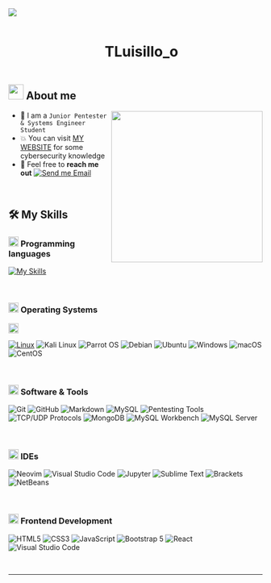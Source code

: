 <!--horizontal divider(gradiant)-->
<img src="https://user-images.githubusercontent.com/73097560/115834477-dbab4500-a447-11eb-908a-139a6edaec5c.gif">

<!--h1 without bottom border-->
<center>
<div id="user-content-toc">
  <ul align="center">
    <summary><h1 style="display: inline-block">TLuisillo_o</h1></summary>
  </ul>
</div>
</center>

<!--About Me-->

## <picture><img src = "https://github.com/7oSkaaa/7oSkaaa/blob/main/Images/about_me.gif?raw=true" width = 30px></picture> About me

<picture> <img align="right" src="https://media.giphy.com/media/SWoSkN6DxTszqIKEqv/giphy.gif" width = 300px></picture>

- :school: I am a `Junior Pentester & Systems Engineer Student` 
- :boom: You can visit [MY WEBSITE](https://tluisillo-o.gitbook.io/blog/) for some cybersecurity knowledge
- :email: Feel free to **reach me out** [![Send me Email](https://img.shields.io/static/v1?label=email&message=Luis%20Lumbreras&color=EA4335&style=flat-square)](mailto:mtzlumbrerasl@gmail.com)

<br>

## 🛠️ My Skills

### <picture> <img src = "https://github.com/7oSkaaa/7oSkaaa/blob/main/Images/Programming_Languages.gif?raw=true" width = 20px>  </picture> Programming languages

[![My Skills](https://skillicons.dev/icons?i=python,bash,powershell,java,html,css,javascript)](https://skillicons.dev)

<br>

### <picture> <img src = "https://github.com/7oSkaaa/7oSkaaa/blob/main/Images/OS.gif?raw=true" width = 20px>  </picture> Operating Systems

<picture> <img src="https://github.com/7oSkaaa/7oSkaaa/blob/main/Images/OS.gif?raw=true" width="20px"> </picture>

 [![Linux](https://skillicons.dev/icons?i=linux)](https://skillicons.dev) 
 ![Kali Linux](https://img.shields.io/badge/Kali_Linux-557C94?style=flat-square&logo=Kali%20Linux&logoColor=white)
 ![Parrot OS](https://img.shields.io/badge/Parrot_OS-309E46?style=flat-square&logo=Parrot%20Security%20OS&logoColor=white)
 ![Debian](https://img.shields.io/badge/Debian-A81D33?style=flat-square&logo=Debian&logoColor=white)
 ![Ubuntu](https://img.shields.io/badge/Ubuntu-E95420?style=flat-square&logo=Ubuntu&logoColor=white)
 ![Windows](https://img.shields.io/badge/Windows-0078D6?style=flat-square&logo=Windows&logoColor=white)
 ![macOS](https://img.shields.io/badge/macOS-000000?style=flat-square&logo=Apple&logoColor=white)
 ![CentOS](https://img.shields.io/badge/CentOS-262577?style=flat-square&logo=CentOS&logoColor=white)

<br>

### <picture> <img src = "https://github.com/7oSkaaa/7oSkaaa/blob/main/Images/Software_Tools.gif?raw=true" width = 20px>  </picture> Software & Tools

 ![Git](https://img.shields.io/badge/Git-F05032?style=flat-square&logo=Git&logoColor=white)
 ![GitHub](https://img.shields.io/badge/GitHub-181717?style=flat-square&logo=GitHub&logoColor=white)
 ![Markdown](https://img.shields.io/badge/Markdown-000000?style=flat-square&logo=Markdown&logoColor=white)
 ![MySQL](https://img.shields.io/badge/MySQL-4479A1?style=flat-square&logo=MySQL&logoColor=white)
 ![Pentesting Tools](https://img.shields.io/badge/Pentesting%20Tools-Various-green?style=flat-square)
 ![TCP/UDP Protocols](https://img.shields.io/badge/TCP%2FUDP%20Protocols-Expert-blue?style=flat-square)
 ![MongoDB](https://img.shields.io/badge/MongoDB-47A248?style=flat-square&logo=MongoDB&logoColor=white)
 ![MySQL Workbench](https://img.shields.io/badge/MySQL%20Workbench-4479A1?style=flat-square&logo=MySQL&logoColor=white)
 ![MySQL Server](https://img.shields.io/badge/MySQL%20Server-4479A1?style=flat-square&logo=MySQL&logoColor=white)

<br>

### <picture> <img src = "https://github.com/7oSkaaa/7oSkaaa/blob/main/Images/IDEs.gif?raw=true" width = 20px>  </picture> IDEs

 ![Neovim](https://img.shields.io/badge/Neovim-57A143?style=flat-square&logo=Neovim&logoColor=white)
 ![Visual Studio Code](https://img.shields.io/badge/Visual%20Studio%20Code-007ACC?style=flat-square&logo=Visual%20Studio%20Code&logoColor=white)
 ![Jupyter](https://img.shields.io/badge/Jupyter-F37626?style=flat-square&logo=Jupyter&logoColor=white)
 ![Sublime Text](https://img.shields.io/badge/Sublime%20Text-FF9800?style=flat-square&logo=Sublime%20Text&logoColor=white)
 ![Brackets](https://img.shields.io/badge/Brackets-7C4DFF?style=flat-square&logo=Brackets&logoColor=white)
 ![NetBeans](https://img.shields.io/badge/NetBeans-1B6AC6?style=flat-square&logo=Apache%20NetBeans%20IDE&logoColor=white)

 <br>

 ### <picture> <img src = "https://github.com/7oSkaaa/7oSkaaa/blob/main/Images/Front_End.gif?raw=true" width = 20px>  </picture> Frontend Development

![HTML5](https://img.shields.io/badge/HTML-E34F26?style=flat-square&logo=HTML5&logoColor=white)
![CSS3](https://img.shields.io/badge/CSS-1572B6?style=flat-square&logo=CSS3&logoColor=white)
![JavaScript](https://img.shields.io/badge/JavaScript-F7DF1E?style=flat-square&logo=JavaScript&logoColor=white)
![Bootstrap 5](https://img.shields.io/badge/Bootstrap%205-7952B3?style=flat-square&logo=Bootstrap&logoColor=white)
![React](https://img.shields.io/badge/React-61DAFB?style=flat-square&logo=React&logoColor=black)
![Visual Studio Code](https://img.shields.io/badge/Visual%20Studio%20Code-007ACC?style=flat-square&logo=Visual%20Studio%20Code&logoColor=white)

<br>

-----------


